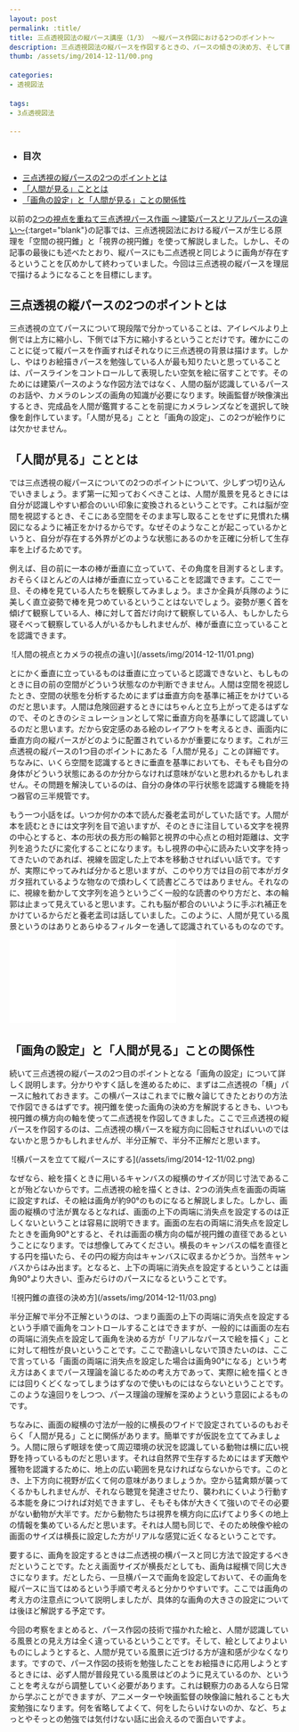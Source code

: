 ```yaml
---
layout: post
permalink: :title/
title: 三点透視図法の縦パース講座（1/3） 〜縦パース作図における2つのポイント〜
description: 三点透視図法の縦パースを作図するときの、パースの傾きの決め方、そして画角の設定の仕方を考えるための準備をしています。
thumb: /assets/img/2014-12-11/00.png

categories:
- 透視図法

tags:
- 3点透視図法

---
```


- ### 目次
- [三点透視の縦パースの2つのポイントとは](#三点透視の縦パースの2つのポイントとは)
- [「人間が見る」こととは](#人間が見ることとは)
- [「画角の設定」と「人間が見る」ことの関係性](#「画角の設定」と「人間が見る」ことの関係性)


以前の[2つの視点を重ねて三点透視パース作画 〜建築パースとリアルパースの違い〜](/3point-perspective-which-used-the-viewing-cone/index.html){:target="blank"}の記事では、三点透視図法における縦パースが生じる原理を「空間の視円錐」と「視界の視円錐」を使って解説しました。しかし、その記事の最後にも述べたとおり、縦パースにも二点透視と同じように画角が存在するということを仄めかして終わっていました。今回は三点透視の縦パースを理屈で描けるようになることを目標にします。

## 三点透視の縦パースの2つのポイントとは

三点透視の立てパースについて現段階で分かっていることは、アイレベルより上側では上方に縮小し、下側では下方に縮小するということだけです。確かにこのことに従って縦パースを作画すればそれなりに三点透視の背景は描けます。しかし、やはりお絵描きパースを勉強している人が最も知りたいと思っていることは、パースラインをコントロールして表現したい空気を絵に宿すことです。そのためには建築パースのような作図方法ではなく、人間の脳が認識しているパースのお話や、カメラのレンズの画角の知識が必要になります。映画監督が映像演出するとき、完成品を人間が鑑賞することを前提にカメラレンズなどを選択して映像を創作しています。「人間が見る」ことと「画角の設定」、この2つが絵作りには欠かせません。

## 「人間が見る」こととは

では三点透視の縦パースについての2つのポイントについて、少しずつ切り込んでいきましょう。まず第一に知っておくべきことは、人間が風景を見るときには自分が認識しやすい都合のいい印象に変換されるということです。これは脳が空間を視認するとき、そこにある空間をそのまま写し取ることをせずに見慣れた構図になるように補正をかけるからです。なぜそのようなことが起こっているかというと、自分が存在する外界がどのような状態にあるのかを正確に分析して生存率を上げるためです。

例えば、目の前に一本の棒が垂直に立っていて、その角度を目測するとします。おそらくほとんどの人は棒が垂直に立っていることを認識できます。ここで一旦、その棒を見ている人たちを観察してみましょう。まさか全員が兵隊のように美しく直立姿勢で棒を見つめているということはないでしょう。姿勢が悪く首を傾げて観察している人、棒に対して首だけ向けて観察している人、もしかしたら寝そべって観察している人がいるかもしれませんが、棒が垂直に立っていることを認識できます。

<img src="01.png" alt="" />
![人間の視点とカメラの視点の違い](/assets/img/2014-12-11/01.png)

とにかく垂直に立っているものは垂直に立っていると認識できないと、もしものときに目の前の空間がどういう状態なのか判断できません。人間は空間を視認したとき、空間の状態を分析するためにまずは垂直方向を基準に補正をかけているのだと思います。人間は危険回避するときにはちゃんと立ち上がって走るはずなので、そのときのシミュレーションとして常に垂直方向を基準にして認識しているのだと思います。だから安定感のある絵のレイアウトを考えるとき、画面内に垂直方向の縦パースがどのように配置されているかが重要になります。これが三点透視の縦パースの1つ目のポイントにあたる「人間が見る」ことの詳細です。ちなみに、いくら空間を認識するときに垂直を基準においても、そもそも自分の身体がどういう状態にあるのか分からなければ意味がないと思われるかもしれません。その問題を解決しているのは、自分の身体の平行状態を認識する機能を持つ器官の三半規管です。

もう一つ小話をば。いつか何かの本で読んだ養老孟司がしていた話です。人間が本を読むときには文字列を目で追いますが、そのときに注目している文字を視界の中心とすると、本の形状の長方形の輪郭と視界の中心点との相対距離は、文字列を追うたびに変化することになります。もし視界の中心に読みたい文字を持ってきたいのであれば、視線を固定した上で本を移動させればいい話です。ですが、実際にやってみれば分かると思いますが、このやり方では目の前で本がガタガタ揺れているような物なので煩わしくて読書どころではありません。それなのに、視線を動かして文字列を追うというごく一般的な読書のやり方だと、本の輪郭は止まって見えていると思います。これも脳が都合のいいように手ぶれ補正をかけているからだと養老孟司は話していました。このように、人間が見ている風景というのはありとあらゆるフィルターを通して認識されているものなのです。

<iframe class="article-iframe" src="//www.youtube.com/embed/1wKtPYyZnoM" frameborder="0" allowfullscreen></iframe>

## 「画角の設定」と「人間が見る」ことの関係性

続いて三点透視の縦パースの2つ目のポイントとなる「画角の設定」について詳しく説明します。分かりやすく話しを進めるために、まずは二点透視の「横」パースに触れておきます。この横パースはこれまでに散々論じてきたとおりの方法で作図できるはずです。視円錐を使った画角の決め方を解説するときも、いつも視円錐の横方向の軸を使って二点透視を作図してきました。ここで三点透視の縦パースを作図するのは、二点透視の横パースを縦方向に回転させればいいのではないかと思うかもしれませんが、半分正解で、半分不正解だと思います。

<img src="02.png" alt="" />
![横パースを立てて縦パースにする](/assets/img/2014-12-11/02.png)

なぜなら、絵を描くときに用いるキャンバスの縦横のサイズが同じ寸法であることが殆どないからです。二点透視の絵を描くときは、2つの消失点を画面の両端に設定すれば、その絵は画角が約90°のものになると解説しました。しかし、画面の縦横の寸法が異なるとなれば、画面の上下の両端に消失点を設定するのは正しくないということは容易に説明できます。画面の左右の両端に消失点を設定したときを画角90°とすると、それは画面の横方向の幅が視円錐の直径であるということになります。では想像してみてください。横長のキャンバスの幅を直径とする円を描いたら、その円の縦方向はキャンバスに収まるかどうか。当然キャンバスからはみ出ます。となると、上下の両端に消失点を設定するということは画角90°より大きい、歪みだらけのパースになるということです。

<img src="03.png" alt="" />
![視円錐の直径の決め方](/assets/img/2014-12-11/03.png)

半分正解で半分不正解というのは、つまり画面の上下の両端に消失点を設定するという手順で画角をコントロールすることはできますが、一般的には画面の左右の両端に消失点を設定して画角を決める方が「リアルなパースで絵を描く」ことに対して相性が良いということです。ここで勘違いしないで頂きたいのは、ここで言っている「画面の両端に消失点を設定した場合は画角90°になる」という考え方はあくまでパース理論を論じるための考え方であって、実際に絵を描くときには回りくどくなってしまうはずなので使いものにはならないということです。このような遠回りをしつつ、パース理論の理解を深めようという意図によるものです。

ちなみに、画面の縦横の寸法が一般的に横長のワイドで設定されているのもおそらく「人間が見る」ことに関係があります。簡単ですが仮説を立ててみましょう。人間に限らず眼球を使って周辺環境の状況を認識している動物は横に広い視野を持っているものだと思います。それは自然界で生存するためにはまず天敵や獲物を認識するために、地上の広い範囲を見なければならないからです。このとき、上下方向に視野が広くて何の意味がありましょうか。空から猛禽類が襲ってくるかもしれませんが、それなら聴覚を発達させたり、襲われにくいよう行動する本能を身につければ対処できますし、そもそも体が大きくて強いのでその必要がない動物が大半です。だから動物たちは視界を横方向に広げてより多くの地上の情報を集めているんだと思います。それは人間も同じで、そのため映像や絵の画面のサイズは横長に設定した方がリアルな感覚に近くなるということです。

要するに、画角を設定するときは二点透視の横パースと同じ方法で設定するべきだということです。たとえ画面サイズが横長だとしても、画角は縦横で同じ大きさになります。だとしたら、一旦横パースで画角を設定しておいて、その画角を縦パースに当てはめるという手順で考えると分かりやすいです。ここでは画角の考え方の注意点について説明しましたが、具体的な画角の大きさの設定については後ほど解説する予定です。

今回の考察をまとめると、パース作図の技術で描かれた絵と、人間が認識している風景との見え方は全く違っているということです。そして、絵としてよりよいものにしようとすると、人間が見ている風景に近づける方が違和感が少なくなります。ですので、パース作図の技術を勉強したことをお絵描きに応用しようとするときには、必ず人間が普段見ている風景はどのように見えているのか、ということを考えながら調整していく必要があります。これは観察力のある人なら日常から学ぶことができますが、アニメーターや映画監督の映像論に触れることも大変勉強になります。何を省略してよくて、何をしたらいけないのか、など、ちょっとやそっとの勉強では気付けない話に出会えるので面白いですよ。

